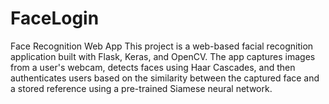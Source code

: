 # FaceLogin
Face Recognition Web App This project is a web-based facial recognition application built with Flask, Keras, and OpenCV. The app captures images from a user's webcam, detects faces using Haar Cascades, and then authenticates users based on the similarity between the captured face and a stored reference using a pre-trained Siamese neural network.
